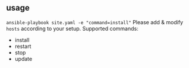 ## usage
`ansible-playbook site.yaml -e "command=install"`
Please add & modify `hosts` according to your setup.
Supported commands:
- install
- restart
- stop
- update